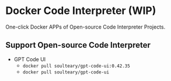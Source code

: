 # Docker Code Interpreter (WIP)

One-click Docker APPs of Open-source Code Interpreter Projects.

## Support Open-source Code Interpreter

- GPT Code UI
    - `docker pull soulteary/gpt-code-ui:0.42.35`
    - `docker pull soulteary/gpt-code-ui`

